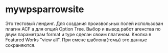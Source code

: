 # mywpsparrowsite
Это тестовый лендинг. Для создания произвольных полей использован плагин ACF а для опций Option Tree. Выбор и вывод работ агенства по двум параметрам format и type сделан своим плагином. Кнопка в Featured Works "view all". При смене шаблона(темы) это данные сохраняются.

